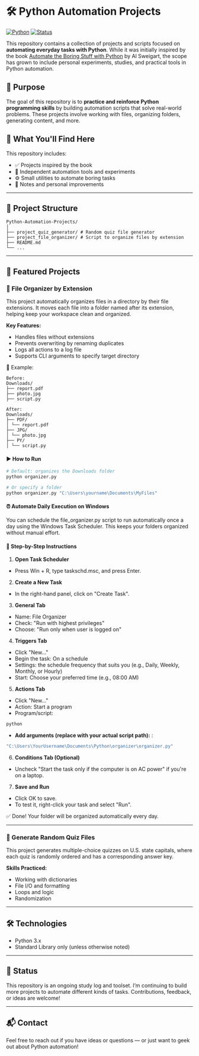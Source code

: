 # 🛠 Python Automation Projects

[![Python](https://img.shields.io/badge/Python-3.13+-blue?logo=python)](https://www.python.org/)
[![Status](https://img.shields.io/badge/Status-In%20Progress-yellow)]()

This repository contains a collection of projects and scripts focused on **automating everyday tasks with Python**. While it was initially inspired by the book [Automate the Boring Stuff with Python](https://automatetheboringstuff.com/) by Al Sweigart, the scope has grown to include personal experiments, studies, and practical tools in Python automation.

## 🎯 Purpose

The goal of this repository is to **practice and reinforce Python programming skills** by building automation scripts that solve real-world problems. These projects involve working with files, organizing folders, generating content, and more.

## 🚀 What You'll Find Here

This repository includes:

- ✅ Projects inspired by the book
- 🧪 Independent automation tools and experiments
- ⚙️ Small utilities to automate boring tasks
- 📝 Notes and personal improvements

---

## 📁 Project Structure

```
Python-Automation-Projects/
│
├── project_quiz_generator/ # Random quiz file generator
├── project_file_organizer/ # Script to organize files by extension
├── README.md
└── ...
```
---

## 🧠 Featured Projects

### 📄 File Organizer by Extension

This project automatically organizes files in a directory by their file extensions. It moves each file into a folder named after its extension, helping keep your workspace clean and organized.

**Key Features:**
- Handles files without extensions
- Prevents overwriting by renaming duplicates
- Logs all actions to a log file
- Supports CLI arguments to specify target directory

📁 Example:

```
Before:
Downloads/
├── report.pdf
├── photo.jpg
├── script.py

After:
Downloads/
├── PDF/
│ └── report.pdf
├── JPG/
│ └── photo.jpg
├── PY/
│ └── script.py
```

#### ▶️ How to Run

```bash
# Default: organizes the Downloads folder
python organizer.py

# Or specify a folder
python organizer.py "C:\Users\yourname\Documents\MyFiles"
```
#### ⏰ **Automate Daily Execution on Windows**
You can schedule the file_organizer.py script to run automatically once a day using the Windows Task Scheduler. This keeps your folders organized without manual effort.

#### 🧭 **Step-by-Step Instructions**
1. **Open Task Scheduler** 
  - Press Win + R, type taskschd.msc, and press Enter.


  
2. **Create a New Task**
 - In the right-hand panel, click on "Create Task".
3. **General Tab** 
  - Name: File Organizer
  - Check: "Run with highest privileges"
  - Choose: "Run only when user is logged on"
4. **Triggers Tab**
  - Click "New..."
  - Begin the task: On a schedule
  - Settings: the schedule frequency that suits you (e.g., Daily, Weekly, Monthly, or Hourly)
  - Start: Choose your preferred time (e.g., 08:00 AM)
5. **Actions Tab**
  - Click "New..."
  - Action: Start a program
  - Program/script:
  ```bash
  python
  ```
  - **Add arguments (replace with your actual script path):**  :
  ```bash
  "C:\Users\YourUsername\Documents\Python\organizer\organizer.py"
  ```
6. **Conditions Tab (Optional)**
 - Uncheck "Start the task only if the computer is on AC power" if you're on a laptop.
7. **Save and Run**
- Click OK to save.
- To test it, right-click your task and select "Run".

✅ Done! Your folder will be organized automatically every day.

---

### 🧠 Generate Random Quiz Files

This project generates multiple-choice quizzes on U.S. state capitals, where each quiz is randomly ordered and has a corresponding answer key.

**Skills Practiced:**
- Working with dictionaries
- File I/O and formatting
- Loops and logic
- Randomization

---

## 🛠 Technologies

- Python 3.x
- Standard Library only (unless otherwise noted)

---

## 📌 Status

This repository is an ongoing study log and toolset. I’m continuing to build more projects to automate different kinds of tasks. Contributions, feedback, or ideas are welcome!

---

## 📬 Contact

Feel free to reach out if you have ideas or questions — or just want to geek out about Python automation!

